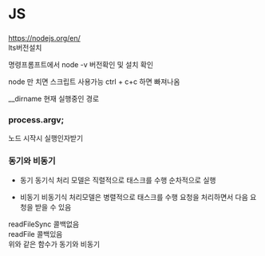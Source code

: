 # JS

### 
https://nodejs.org/en/  
lts버전설치  

명령프롬프트에서
node -v 
버전확인 및 설치 확인

node 만 치면 스크립트 사용가능
ctrl + c+c 하면 빠져나옴

__dirname  현재 실행중인 경로



### process.argv;
노드 시작시 실행인자받기  



### 동기와 비동기
* 동기
동기식 처리 모델은 직렬적으로 태스크를 수행
순차적으로 실행  

* 비동기
비동기식 처리모델은 병렬적으로 태스크를 수행
요청을 처리하면서 다음 요청을 받을 수 있음  

readFileSync 콜백없음  
readFile 콜백있음  
위와 같은 함수가 동기와 비동기  


